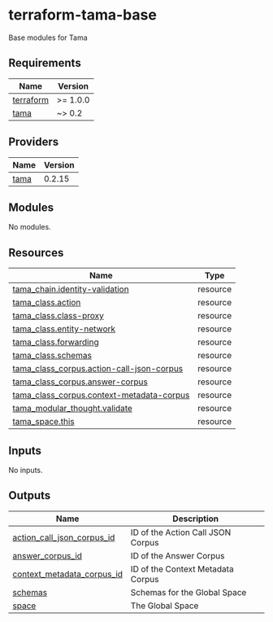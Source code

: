 # terraform-tama-base
Base modules for Tama

<!-- BEGIN_TF_DOCS -->
## Requirements

| Name | Version |
|------|---------|
| <a name="requirement_terraform"></a> [terraform](#requirement\_terraform) | >= 1.0.0 |
| <a name="requirement_tama"></a> [tama](#requirement\_tama) | ~> 0.2 |

## Providers

| Name | Version |
|------|---------|
| <a name="provider_tama"></a> [tama](#provider\_tama) | 0.2.15 |

## Modules

No modules.

## Resources

| Name | Type |
|------|------|
| [tama_chain.identity-validation](https://registry.terraform.io/providers/upmaru/tama/latest/docs/resources/chain) | resource |
| [tama_class.action](https://registry.terraform.io/providers/upmaru/tama/latest/docs/resources/class) | resource |
| [tama_class.class-proxy](https://registry.terraform.io/providers/upmaru/tama/latest/docs/resources/class) | resource |
| [tama_class.entity-network](https://registry.terraform.io/providers/upmaru/tama/latest/docs/resources/class) | resource |
| [tama_class.forwarding](https://registry.terraform.io/providers/upmaru/tama/latest/docs/resources/class) | resource |
| [tama_class.schemas](https://registry.terraform.io/providers/upmaru/tama/latest/docs/resources/class) | resource |
| [tama_class_corpus.action-call-json-corpus](https://registry.terraform.io/providers/upmaru/tama/latest/docs/resources/class_corpus) | resource |
| [tama_class_corpus.answer-corpus](https://registry.terraform.io/providers/upmaru/tama/latest/docs/resources/class_corpus) | resource |
| [tama_class_corpus.context-metadata-corpus](https://registry.terraform.io/providers/upmaru/tama/latest/docs/resources/class_corpus) | resource |
| [tama_modular_thought.validate](https://registry.terraform.io/providers/upmaru/tama/latest/docs/resources/modular_thought) | resource |
| [tama_space.this](https://registry.terraform.io/providers/upmaru/tama/latest/docs/resources/space) | resource |

## Inputs

No inputs.

## Outputs

| Name | Description |
|------|-------------|
| <a name="output_action_call_json_corpus_id"></a> [action\_call\_json\_corpus\_id](#output\_action\_call\_json\_corpus\_id) | ID of the Action Call JSON Corpus |
| <a name="output_answer_corpus_id"></a> [answer\_corpus\_id](#output\_answer\_corpus\_id) | ID of the Answer Corpus |
| <a name="output_context_metadata_corpus_id"></a> [context\_metadata\_corpus\_id](#output\_context\_metadata\_corpus\_id) | ID of the Context Metadata Corpus |
| <a name="output_schemas"></a> [schemas](#output\_schemas) | Schemas for the Global Space |
| <a name="output_space"></a> [space](#output\_space) | The Global Space |
<!-- END_TF_DOCS -->